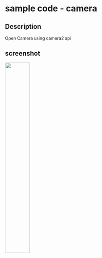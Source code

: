 # sample code - camera
## Description
Open Camera using camera2 api

## screenshot
<img src="https://i.imgur.com/nXKeZc0.png" width=40%>
